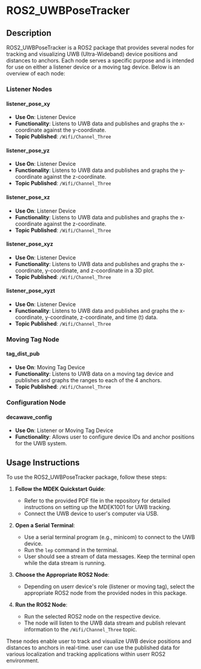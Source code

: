 # ROS2_UWBPoseTracker

## Description

ROS2_UWBPoseTracker is a ROS2 package that provides several nodes for tracking and visualizing UWB (Ultra-Wideband) device positions and distances to anchors. Each node serves a specific purpose and is intended for use on either a listener device or a moving tag device. Below is an overview of each node:

### Listener Nodes

#### listener_pose_xy

- **Use On**: Listener Device
- **Functionality**: Listens to UWB data and publishes and graphs the x-coordinate against the y-coordinate.
- **Topic Published**: `/Wifi/Channel_Three`

#### listener_pose_yz

- **Use On**: Listener Device
- **Functionality**: Listens to UWB data and publishes and graphs the y-coordinate against the z-coordinate.
- **Topic Published**: `/Wifi/Channel_Three`

#### listener_pose_xz

- **Use On**: Listener Device
- **Functionality**: Listens to UWB data and publishes and graphs the x-coordinate against the z-coordinate.
- **Topic Published**: `/Wifi/Channel_Three`

#### listener_pose_xyz

- **Use On**: Listener Device
- **Functionality**: Listens to UWB data and publishes and graphs the x-coordinate, y-coordinate, and z-coordinate in a 3D plot.
- **Topic Published**: `/Wifi/Channel_Three`

#### listener_pose_xyzt

- **Use On**: Listener Device
- **Functionality**: Listens to UWB data and publishes and graphs the x-coordinate, y-coordinate, z-coordinate, and time (t) data.
- **Topic Published**: `/Wifi/Channel_Three`

### Moving Tag Node

#### tag_dist_pub

- **Use On**: Moving Tag Device
- **Functionality**: Listens to UWB data on a moving tag device and publishes and graphs the ranges to each of the 4 anchors.
- **Topic Published**: `/Wifi/Channel_Three`

### Configuration Node

#### decawave_config

- **Use On**: Listener or Moving Tag Device
- **Functionality**: Allows user to configure device IDs and anchor positions for the UWB system.

## Usage Instructions

To use the ROS2_UWBPoseTracker package, follow these steps:

1. **Follow the MDEK Quickstart Guide**:
   - Refer to the provided PDF file in the repository for detailed instructions on setting up the MDEK1001 for UWB tracking.
   - Connect the UWB device to user's computer via USB.

2. **Open a Serial Terminal**:
   - Use a serial terminal program (e.g., minicom) to connect to the UWB device.
   - Run the `lep` command in the terminal.
   - User should see a stream of data messages. Keep the terminal open while the data stream is running.

3. **Choose the Appropriate ROS2 Node**:
   - Depending on userr device's role (listener or moving tag), select the appropriate ROS2 node from the provided nodes in this package.

4. **Run the ROS2 Node**:
   - Run the selected ROS2 node on the respective device.
   - The node will listen to the UWB data stream and publish relevant information to the `/Wifi/Channel_Three` topic.

These nodes enable user to track and visualize UWB device positions and distances to anchors in real-time. user can use the published data for various localization and tracking applications within userr ROS2 environment.
